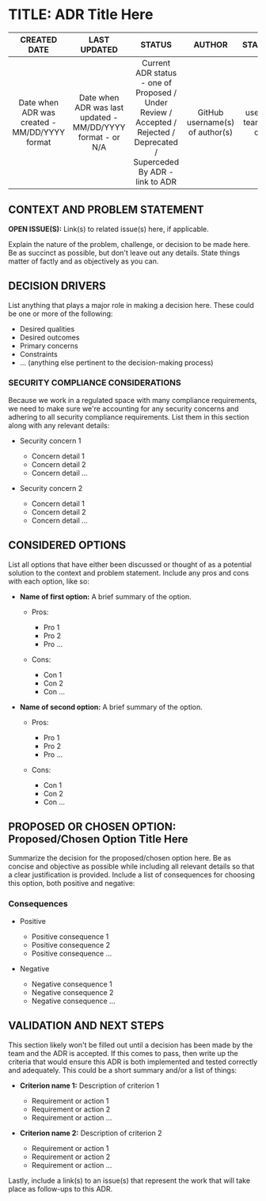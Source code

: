 # TITLE:  ADR Title Here


| CREATED DATE | LAST UPDATED | STATUS | AUTHOR | STAKEHOLDERS |
| :---: | :---: | :---: | :---: | :---: |
| Date when ADR was created - MM/DD/YYYY format | Date when ADR was last updated - MM/DD/YYYY format - or N/A | Current ADR status - one of Proposed / Under Review / Accepted / Rejected / Deprecated / Superceded By ADR - link to ADR | GitHub username(s) of author(s) | GitHub username(s) or team name(s) of other folks involved |


## CONTEXT AND PROBLEM STATEMENT

**OPEN ISSUE(S):** Link(s) to related issue(s) here, if applicable.

Explain the nature of the problem, challenge, or decision to be made here. Be as
succinct as possible, but don't leave out any details.  State things matter of
factly and as objectively as you can.


## DECISION DRIVERS

List anything that plays a major role in making a decision here.  These could
be one or more of the following:

- Desired qualities
- Desired outcomes
- Primary concerns
- Constraints
- ... (anything else pertinent to the decision-making process)


### SECURITY COMPLIANCE CONSIDERATIONS

Because we work in a regulated space with many compliance requirements, we need
to make sure we're accounting for any security concerns and adhering to all
security compliance requirements.  List them in this section along with any
relevant details:

- Security concern 1
  - Concern detail 1
  - Concern detail 2
  - Concern detail ...

- Security concern 2
  - Concern detail 1
  - Concern detail 2
  - Concern detail ...


## CONSIDERED OPTIONS

List all options that have either been discussed or thought of as a potential
solution to the context and problem statement.  Include any pros and cons with
each option, like so:

- **Name of first option:**  A brief summary of the option.
  - Pros:
    - Pro 1
    - Pro 2
    - Pro ...

  - Cons:
    - Con 1
    - Con 2
    - Con ...

- **Name of second option:**  A brief summary of the option.
  - Pros:
    - Pro 1
    - Pro 2
    - Pro ...

  - Cons:
    - Con 1
    - Con 2
    - Con ...


## PROPOSED OR CHOSEN OPTION:  Proposed/Chosen Option Title Here

Summarize the decision for the proposed/chosen option here.  Be as concise and
objective as possible while including all relevant details so that a clear
justification is provided.  Include a list of consequences for choosing this
option, both positive and negative:

### Consequences

- Positive
  - Positive consequence 1
  - Positive consequence 2
  - Positive consequence ...

- Negative
  - Negative consequence 1
  - Negative consequence 2
  - Negative consequence ...


## VALIDATION AND NEXT STEPS

This section likely won't be filled out until a decision has been made by the
team and the ADR is accepted.  If this comes to pass, then write up the criteria
that would ensure this ADR is both implemented and tested correctly and
adequately.  This could be a short summary and/or a list of things:

- **Criterion name 1:**  Description of criterion 1
  - Requirement or action 1
  - Requirement or action 2
  - Requirement or action ...

- **Criterion name 2:**  Description of criterion 2
  - Requirement or action 1
  - Requirement or action 2
  - Requirement or action ...

Lastly, include a link(s) to an issue(s) that represent the work that will
take place as follow-ups to this ADR.
